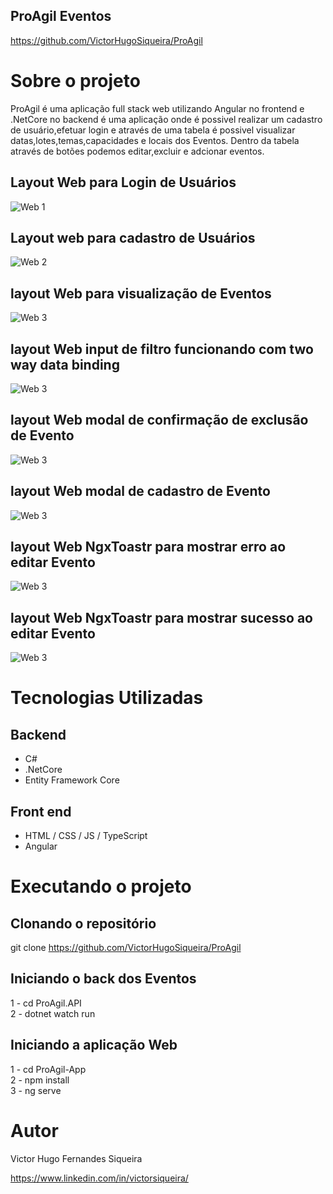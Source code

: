 ## ProAgil Eventos

https://github.com/VictorHugoSiqueira/ProAgil

# Sobre o projeto

ProAgil é uma aplicação full stack web utilizando Angular no frontend e        .NetCore no backend
é uma aplicação onde é possivel realizar um cadastro de usuário,efetuar login 
e através de uma tabela é possivel visualizar datas,lotes,temas,capacidades e locais dos Eventos.
Dentro da tabela através de botões podemos editar,excluir e adcionar eventos.


## Layout Web para Login de Usuários
![Web 1](https://github.com/VictorHugoSiqueira/ProAgil/blob/master/ProAgil-App/src/assets/images/login.png)

## Layout web para cadastro de Usuários
![Web 2](https://github.com/VictorHugoSiqueira/ProAgil/blob/master/ProAgil-App/src/assets/images/Screenshot_2.png)

## layout Web para visualização de Eventos
![Web 3](https://github.com/VictorHugoSiqueira/ProAgil/blob/master/ProAgil-App/src/assets/images/proagileventos.png)

## layout Web input de filtro funcionando com two way data binding
![Web 3](https://github.com/VictorHugoSiqueira/ProAgil/blob/master/ProAgil-App/src/assets/images/filtro.png)

## layout Web modal de confirmação de exclusão de Evento
![Web 3](https://github.com/VictorHugoSiqueira/ProAgil/blob/master/ProAgil-App/src/assets/images/modaldeletandoevento.png)

## layout Web modal de cadastro de Evento
![Web 3](https://github.com/VictorHugoSiqueira/ProAgil/blob/master/ProAgil-App/src/assets/images/modalcadastroevento.png)

## layout Web NgxToastr para mostrar erro ao editar Evento
![Web 3](https://github.com/VictorHugoSiqueira/ProAgil/blob/master/ProAgil-App/src/assets/images/erroaodeletar.png)

## layout Web NgxToastr para mostrar sucesso ao editar Evento
![Web 3](https://github.com/VictorHugoSiqueira/ProAgil/blob/master/ProAgil-App/src/assets/images/deletadocomsucesso.png)

# Tecnologias Utilizadas
## Backend
- C#
- .NetCore
- Entity Framework Core
## Front end
- HTML / CSS / JS / TypeScript
- Angular

# Executando o projeto
## Clonando o repositório
git clone https://github.com/VictorHugoSiqueira/ProAgil

## Iniciando o back dos Eventos 
<dt>1 - cd ProAgil.API</dt>
<dt>2 - dotnet watch run</dt>

## Iniciando a aplicação Web
<dt>1 - cd ProAgil-App</dt>
<dt>2 - npm install</dt>
<dt>3 - ng serve</dt>

# Autor

Victor Hugo Fernandes Siqueira

https://www.linkedin.com/in/victorsiqueira/